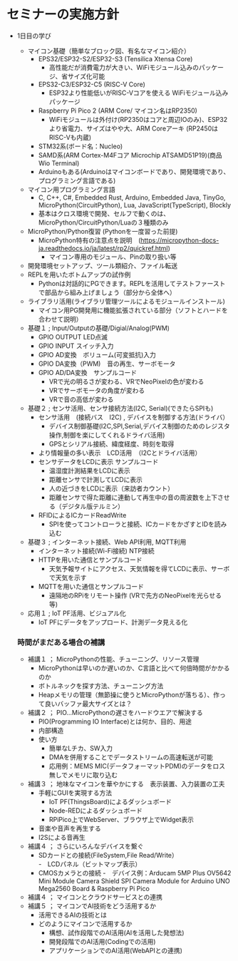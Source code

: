 # セミナーの実施方針

- 1日目の学び
  - マイコン基礎（簡単なブロック図、有名なマイコン紹介）
    -  EPS32/ESP32-S2/ESP32-S3 (Tensilica Xtensa Core)
       - 高性能だが消費電力が大きい、WiFiモジュール込みのパッケージ、省サイズ化可能
    -  EPS32-C3/ESP32-C5 (RISC-V Core)
       - ESP32より性能低いがRISC-Vコアを使える WiFiモジュール込みパッケージ
    -  Raspberry Pi Pico 2 (ARM Core/ マイコン名はRP2350)
       - WiFiモジュールは外付け(RP2350はコアと周辺IOのみ)、ESP32より省電力、サイズはやや大、ARM Coreアーキ (RP2450はRISC-Vも内蔵)
    -  STM32系(ボード名：Nucleo)
    -  SAMD系(ARM Cortex-M4Fコア Microchip ATSAMD51P19)(商品 Wio Terminal)
    -  Arduinoもある(Arduinoはマイコンボードであり、開発環境であり、プログラミング言語である)
  -  マイコン用プログラミング言語
     -  C, C++, C#, Embedded Rust, Arduino, Embedded Java, TinyGo, MicroPython(CircuitPython), Lua, JavaScript(TypeScript), Blockly
     -  基本はクロス環境で開発、セルフで動くのは、MicroPython/CircuitPython/Luaの３種類のみ
  - MicroPython/Python復習 (Pythonを一度習った前提)
    - MicroPython特有の注意点を説明　(https://micropython-docs-ja.readthedocs.io/ja/latest/rp2/quickref.html)
      - マイコン専用のモジュール、Pinの取り扱い等 
  - 開発環境セットアップ、ツール類紹介、ファイル転送
  - REPLを用いたボトムアップの試作例
     - Pythonは対話的にPGできます。REPLを活用してテストファーストで部品から組み上げましょう（部分から全体へ）
  - ライブラリ活用(ライブラリ管理ツールによるモジュールインストール)
    - マイコン用PG開発用に機能拡張されている部分（ソフトとハードを合わせて説明） 
  - 基礎１ ;  Input/Outputの基礎/Digial/Analog(PWM)
    - GPIO OUTPUT  LED点滅
    - GPIO INPUT  スイッチ入力
    - GPIO AD変換　ボリューム(可変抵抗)入力
    - GPIO DA変換（PWM)　音の再生、サーボモータ
    - GPIO AD/DA変換　サンプルコード
      - VRで光の明るさが変わる、VRでNeoPixelの色が変わる
      - VRでサーボモータの角度が変わる
      - VRで音の高低が変わる
  - 基礎２ ; センサ活用、センサ接続方法(I2C, Serial)(できたらSPIも)
    - センサ活用　(接続バス　I2C) , デバイスを制御する方法(ドライバ）
      - デバイス制御基礎(I2C,SPI,Serial,デバイス制御のためのレジスタ操作,制御を楽にしてくれるドライバ活用)
      - GPSとシリアル接続、緯度経度、時刻を取得
    - より情報量の多い表示　LCD活用　（I2Cとドライバ活用）
    - センサデータをLCDに表示 サンプルコード
      - 温湿度計測結果をLCDに表示
      - 距離センサで計測してLCDに表示
      - 人の近づきをLCDに表示（来訪者カウント）
      - 距離センサで得た距離に連動して再生中の音の周波数を上下させる（デジタル版テルミン）
    - RFIDによるICカードReadWrite
      -  SPIを使ってコントローラと接続、ICカードをかざすとIDを読み込む 
  - 基礎３ ; インターネット接続、Web API利用, MQTT利用
    - インターネット接続(Wi-Fi接続)  NTP接続
    - HTTPを用いた通信とサンプルコード
      - 天気予報サイトにアクセス、天気情報を得てLCDに表示、サーボで天気を示す
    - MQTTを用いた通信とサンプルコード
      - 遠隔地のRPiをリモート操作 (VRで先方のNeoPixelを光らせる 等)
  - 応用１ ;  IoT PF活用、ビジュアル化
    - IoT PFにデータをアップロード、計測データ見える化

  ### 時間がまだある場合の補講
  - 補講１ ； MicroPythonの性能、チューニング、リソース管理
     - MicroPythonは早いのか遅いのか、C言語と比べて何倍時間がかかるのか
     - ボトルネックを探す方法、チューニング方法
     - Heapメモリの管理（無節操に使うとMicroPythonが落ちる）、作って良いバッファ最大サイズとは？
  - 補講２ ； PIO...MicroPythonの遅さをハードウエアで解決する
     - PIO(Programming IO Interface)とは何か、目的、用途
     - 内部構造
     - 使い方
       - 簡単なLチカ、SW入力
       - DMAを併用することでデータストリームの高速転送が可能
       - 応用例：MEMS MIC(データフォーマットPDM)のデータをロス無しでメモリに取り込む
  - 補講３ ； 地味なマイコンを華やかにする　表示装置、入力装置の工夫
    - 手軽にGUIを実現する方法
      -  IoT PF(ThingsBoard)によるダッシュボード
      -  Node-REDによるダッシュボード
      -  RPiPico上でWebServer、ブラウザ上でWidget表示
    -  音楽や音声を再生する
      - I2Sによる音再生
  - 補講４ ； さらにいろんなデバイスを繋ぐ
    -  SDカードとの接続(FileSystem,File Read/Write）    
    -　LCDパネル（ビットマップ表示） 
    -  CMOSカメラとの接続
      -　デバイス例：Arducam 5MP Plus OV5642 Mini Module Camera Shield SPI Camera Module for Arduino UNO Mega2560 Board & Raspberry Pi Pico    
  - 補講４ ； マイコンとクラウドサービスとの連携
  - 補講５ ； マイコンでAI技術をどう活用するか
    - 活用できるAIの技術とは
    - どのようにマイコンで活用するか
      - 構想、試作段階でのAI活用(AIを活用した発想法)
      - 開発段階でのAI活用(Codingでの活用)
      - アプリケーションでのAI活用(WebAPIとの連携) 
